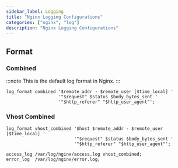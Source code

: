 ```yaml
---
sidebar_label: Logging
title: "Nginx Logging Configurations"
categories: ["nginx", "log"]
description: "Nginx Logging Configurations"
---
```


## Format

### Combined

:::note
This is the default log format in Nginx.
:::

```nginx
log_format combined '$remote_addr - $remote_user [$time_local] '
                    '"$request" $status $body_bytes_sent '
                    '"$http_referer" "$http_user_agent"';
```

### Vhost Combined

```nginx title="/etc/nginx/conf.d/logging.conf"
log_format vhost_combined '$host $remote_addr - $remote_user [$time_local] '
                          '"$request" $status $body_bytes_sent '
                          '"$http_referer" "$http_user_agent"';

access_log /var/log/nginx/access.log vhost_combined;
error_log  /var/log/nginx/error.log;
```
